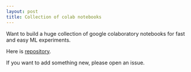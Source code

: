 ```yaml
---
layout: post
title: Collection of colab notebooks
---
```


Want to build a huge collection of google colaboratory notebooks for fast and easy ML experiments.

Here is [repository](https://github.com/amrzv/awesome-colab-notebooks).

If you want to add something new, please open an issue.